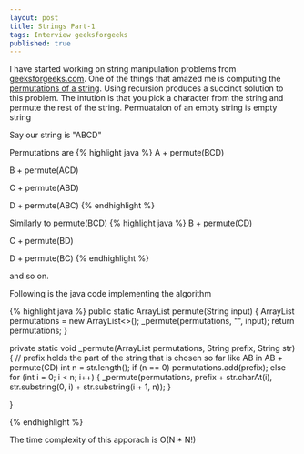 ```yaml
---
layout: post
title: Strings Part-1
tags: Interview geeksforgeeks
published: true
---
```


I have started working on string manipulation problems from [geeksforgeeks.com](http://www.geeksforgeeks.org/category/c-strings/). 
One of the things that amazed me is computing the [permutations of a string](http://www.geeksforgeeks.org/write-a-c-program-to-print-all-permutations-of-a-given-string/).
Using recursion produces a succinct solution to this problem.
The intution is that you pick a character from the string and permute the rest of the string.
Permuataion of an empty string is empty string

Say our string is "ABCD"

Permutations are
{% highlight java %}
A + permute(BCD)

B + permute(ACD)

C + permute(ABD)

D + permute(ABC) 
{% endhighlight %}

Similarly to permute(BCD)
{% highlight java %}
B + permute(CD)

C + permute(BD)

D + permute(BC)
{% endhighlight %}

and so on.

Following is the java code implementing the algorithm

{% highlight java %}
public static ArrayList<String> permute(String input) {
	ArrayList<String> permutations = new ArrayList<>();
	_permute(permutations, "", input);
	return permutations;
}

private static void _permute(ArrayList<String> permutations, String prefix, String str) {
  // prefix holds the part of the string that is chosen so far like AB in AB + permute(CD)
	int n = str.length();
	if (n == 0)
		permutations.add(prefix);
	else
		for (int i = 0; i < n; i++) {
			_permute(permutations, prefix + str.charAt(i),
					str.substring(0, i) + str.substring(i + 1, n));
		}

}

{% endhighlight %}

The time complexity of this apporach is O(N * N!)
